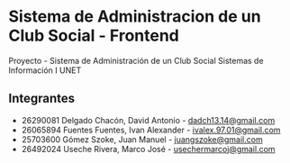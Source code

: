 # Sistema de Administracion de un Club Social - Frontend

Proyecto - Sistema de Administración de un Club Social 
Sistemas de Información I
UNET
## Integrantes

* 26290081 Delgado Chacón, David Antonio - dadch13.14@gmail.com
* 26065894 Fuentes Fuentes, Ivan Alexander - ivalex.97.01@gmail.com
* 25703600 Gómez Szoke, Juan Manuel - juangszoke@gmail.com
* 26492024 Useche Rivera, Marco José - usechermarcoj@gmail.com